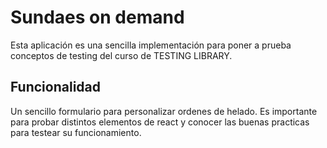 # Sundaes on demand

Esta aplicación es una sencilla implementación para poner a prueba conceptos de testing del curso de TESTING LIBRARY.

## Funcionalidad

Un sencillo formulario para personalizar ordenes de helado.
Es importante para probar distintos elementos de react y conocer las buenas practicas para testear su funcionamiento.
